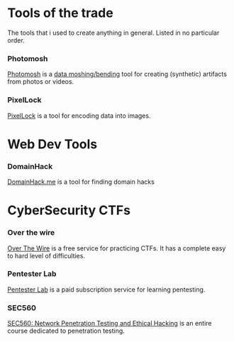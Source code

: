 # Tools of the trade
The tools that i used to create anything in general. Listed in no particular order.
### Photomosh
[Photomosh](https://photomosh.com/) is a [data moshing/bending](https://www.toolfarm.com/tutorial/burning_question_what_is_datamoshing/) tool for creating (synthetic) artifacts from photos or videos.
### PixelLock
[PixelLock](http://www.jeremiasbabini.com/pixelock/) is a tool for encoding data into images.


# Web Dev Tools
### DomainHack
[DomainHack.me](https://www.domainhack.me/) is a tool for finding domain hacks

# CyberSecurity CTFs
### Over the wire
[Over The Wire](https://overthewire.org/wargames/) is a free service for practicing CTFs. 
It has a complete easy to hard level of difficulties.
### Pentester Lab
[Pentester Lab](https://pentesterlab.com/) is a paid subscription service for learning pentesting.
### SEC560
[SEC560: Network Penetration Testing and Ethical Hacking](https://www.sans.org/course/network-penetration-testing-ethical-hacking) is an entire course dedicated to penetration testing.